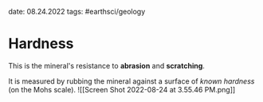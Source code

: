 date: 08.24.2022
tags: #earthsci/geology 
# Hardness
This is the mineral's resistance to **abrasion** and **scratching**.

It is measured by rubbing the mineral against a surface of *known hardness* (on the Mohs scale).
![[Screen Shot 2022-08-24 at 3.55.46 PM.png]]